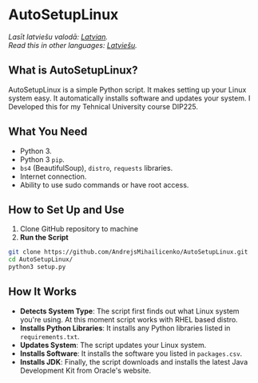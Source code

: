 # AutoSetupLinux
*Lasīt latviešu valodā: [Latvian](README.lv.md).*<br>
*Read this in other languages: [Latviešu](README.lv.md).*

## What is AutoSetupLinux?
AutoSetupLinux is a simple Python script. It makes setting up your Linux system easy. It automatically installs software and updates your system. I Developed this for my Tehnical University course DIP225.  

## What You Need
- Python 3.
- Python 3 `pip`.
- `bs4` (BeautifulSoup), `distro`, `requests` libraries.
- Internet connection.
- Ability to use sudo commands or have root access.

## How to Set Up and Use
1. Clone GitHub repository to machine
2. **Run the Script**

```bash
git clone https://github.com/AndrejsMihailicenko/AutoSetupLinux.git
cd AutoSetupLinux/
python3 setup.py
```

## How It Works
- **Detects System Type**: The script first finds out what Linux system you're using. At this moment script works with RHEL based distro.
- **Installs Python Libraries**: It installs any Python libraries listed in `requirements.txt`.
- **Updates System**: The script updates your Linux system.
- **Installs Software**: It installs the software you listed in `packages.csv`.
- **Installs JDK**: Finally, the script downloads and installs the latest Java Development Kit from Oracle's website.